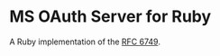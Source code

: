 # MS OAuth Server for Ruby #

A Ruby implementation of the [RFC 6749](https://tools.ietf.org/html/rfc6749 "The OAuth 2.0 Authorization Framework").